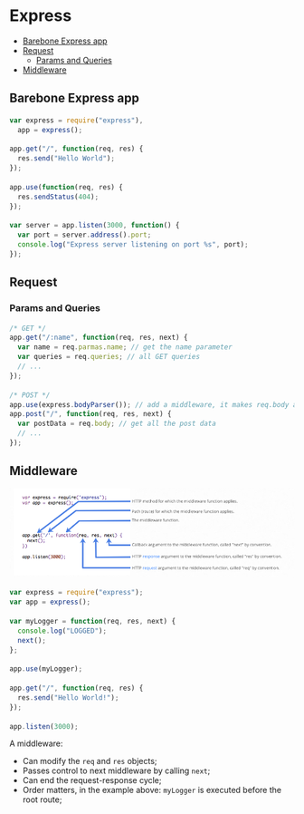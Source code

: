 # Express

- [Barebone Express app](#barebone-express-app)
- [Request](#request)
  - [Params and Queries](#params-and-queries)
- [Middleware](#middleware)

## Barebone Express app

```js
var express = require("express"),
  app = express();

app.get("/", function(req, res) {
  res.send("Hello World");
});

app.use(function(req, res) {
  res.sendStatus(404);
});

var server = app.listen(3000, function() {
  var port = server.address().port;
  console.log("Express server listening on port %s", port);
});
```

## Request

### Params and Queries

```js
/* GET */
app.get("/:name", function(req, res, next) {
  var name = req.parmas.name; // get the name parameter
  var queries = req.queries; // all GET queries
  // ...
});

/* POST */
app.use(express.bodyParser()); // add a middleware, it makes req.body available
app.post("/", function(req, res, next) {
  var postData = req.body; // get all the post data
  // ...
});
```

## Middleware

![Express Middleware](images/express_middleware.png)

```js
var express = require("express");
var app = express();

var myLogger = function(req, res, next) {
  console.log("LOGGED");
  next();
};

app.use(myLogger);

app.get("/", function(req, res) {
  res.send("Hello World!");
});

app.listen(3000);
```

A middleware:

- Can modify the `req` and `res` objects;
- Passes control to next middleware by calling `next`;
- Can end the request-response cycle;
- Order matters, in the example above: `myLogger` is executed before the root route;
